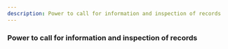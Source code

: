 ```yaml
---
description: Power to call for information and inspection of records
---
```


### Power to call for information and inspection of records